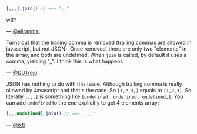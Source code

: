 ``` javascript
[,,,].join() // ==> ",,"
```

wtf?

— [@eliranmal][1]



Turns out that the trailing comma is removed (trailing commas are allowed in
javascript, but not JSON). Once removed, there are only two "elements" in the
array, and both are undefined. When `join` is called, by default it uses a comma,
yielding ",,". I think this is what happens

— [@DDTrejo][2]


JSON has nothing to do with this issue. Although trailing comma is really
allowed by Javascript and that's the case. So `[1,2,3,]` equals to `[1,2,3]`.
So literally `[,,,]` is something like `[undefined, undefined, undefined,]`.
You can add `undefined` to the end explicitly to get 4 elements array:

``` javascript
[,,,undefined].join() // ==> ',,,'
```

— [@ixti][3]


[1]:https://twitter.com/eliranmal]
[2]:https://twitter.com/ddtrejo
[3]:http://ixti.net
